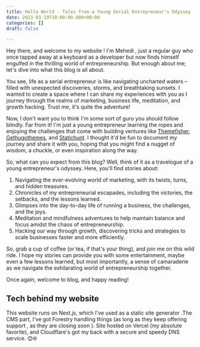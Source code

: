 ```yaml
---
title: Hello World - Tales from a Young Serial Entrepreneur's Odyssey
date: 2023-03-19T18:00:00.000+00:00
categories: []
draft: false

---
```

Hey there, and welcome to my website ! I'm Mehedi , just a regular guy who once tapped away at a keyboard as a developer but now finds himself engulfed in the thrilling world of entrepreneurship. But enough about me; let's dive into what this blog is all about.

You see, life as a serial entrepreneur is like navigating uncharted waters – filled with unexpected discoveries, storms, and breathtaking sunsets. I wanted to create a space where I can share my experiences with you as I journey through the realms of marketing, business life, meditation, and growth hacking. Trust me, it's quite the adventure!

Now, I don't want you to think I'm some sort of guru you should follow blindly. Far from it! I'm just a young entrepreneur learning the ropes and enjoying the challenges that come with building ventures like [Themefisher](https://themefisher.com "Themefisher"), [Gethugothemes](https://gethugothemes.com "Gethugothemes"), and [Statichunt](https://Statichunt.com "Statichunt"). I thought it'd be fun to document my journey and share it with you, hoping that you might find a nugget of wisdom, a chuckle, or even inspiration along the way.

So, what can you expect from this blog? Well, think of it as a travelogue of a young entrepreneur's odyssey. Here, you'll find stories about:

1. Navigating the ever-evolving world of marketing, with its twists, turns, and hidden treasures.
2. Chronicles of my entrepreneurial escapades, including the victories, the setbacks, and the lessons learned.
3. Glimpses into the day-to-day life of running a business, the challenges, and the joys.
4. Meditation and mindfulness adventures to help maintain balance and focus amidst the chaos of entrepreneurship.
5. Hacking our way through growth, discovering tricks and strategies to scale businesses faster and more efficiently.

So, grab a cup of coffee (or tea, if that's your thing), and join me on this wild ride. I hope my stories can provide you with some entertainment, maybe even a few lessons learned, but most importantly, a sense of camaraderie as we navigate the exhilarating world of entrepreneurship together.

Once again, welcome to blog, and happy reading!

## Tech behind my website

This website runs on Next.js, which I've used as a static site generator .The CMS part, I've got Forestry handling things (as long as they keep offering support , as they are closing soon ). Site hosted on Vercel (my absolute favorite), and Cloudflare's got my back with a secure and speedy DNS service. 😊🌐